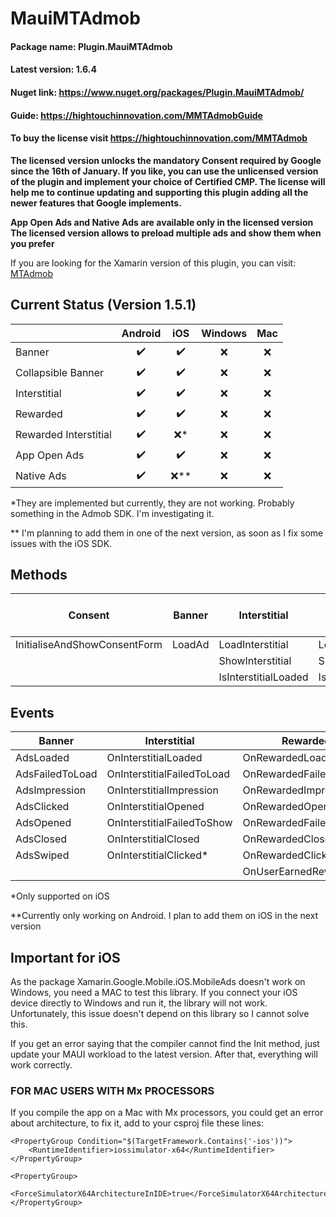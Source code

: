 
# MauiMTAdmob

#### Package name: Plugin.MauiMTAdmob
#### Latest version: 1.6.4
#### Nuget link: https://www.nuget.org/packages/Plugin.MauiMTAdmob/
#### Guide: https://hightouchinnovation.com/MMTAdmobGuide
#### To buy the license visit https://hightouchinnovation.com/MMTAdmob


**The licensed version unlocks the mandatory Consent required by Google since the 16th of January. 
If you like, you can use the unlicensed version of the plugin and implement your choice of Certified CMP.
The license will help me to continue updating and supporting this plugin adding all the newer features that Google implements.**

**App Open Ads and Native Ads are available only in the licensed version**
**The licensed version allows to preload multiple ads and show them when you prefer**


If you are looking for the Xamarin version of this plugin, you can visit: [MTAdmob](https://github.com/marcojak/MTAdmob)

## Current Status (Version 1.5.1)

|                       | **Android** | **iOS** | **Windows** | **Mac** |
|-----------------------|:-------------:|:---------:|:---------:|:---------:|
| Banner                |     :heavy_check_mark:     |   :heavy_check_mark:      |    :x:  |    :x:  |
| Collapsible Banner    |     :heavy_check_mark:     |   :heavy_check_mark:      |    :x:  |    :x:  |
| Interstitial          |     :heavy_check_mark:     |  :heavy_check_mark:       |    :x:  |    :x:  |
| Rewarded              |    :heavy_check_mark:    |    :heavy_check_mark:     |    :x:  |    :x:  |
| Rewarded Interstitial |   :heavy_check_mark:    |    :x:*  |    :x:  |    :x:  |
| App Open Ads          |     :heavy_check_mark:     |   :heavy_check_mark:      |    :x:  |    :x:  |
| Native Ads            |     :heavy_check_mark:     |   :x:**      |    :x:  |    :x:  |

*They are implemented but currently, they are not working. Probably something in the Admob SDK. I'm investigating it.

** I'm planning to add them in one of the next version, as soon as I fix some issues with the iOS SDK.

## Methods
|           **Consent**           |       **Banner**       | **Interstitial**     | **Rewarded**     | **Rewarded Interstitial**  | **App Open Ads**  |
|:-------------------------------:|:----------------------:|--------------------|----------------|--------------------------|--------------------------|
|               InitialiseAndShowConsentForm                  |         LoadAd         |   LoadInterstitial   | LoadRewarded     | LoadRewardedInterstitial     | - |
|                                 |                        |   ShowInterstitial   | ShowRewarded     | ShowRewardedInterstitial     ||
|                                 |                        | IsInterstitialLoaded | IsRewardedLoaded | IsRewardedInterstitialLoaded ||


## Events
| **Banner**      | **Interstitial**           | **Rewarded**         | **Rewarded Interstitial** | **App Open Ads** | **Native Ads** |
|-----------------|----------------------------|----------------------|---------------------------|------------------|------------------|
| AdsLoaded       | OnInterstitialLoaded       | OnRewardedLoaded     | OnRewardedLoaded          |OnAppOpenAdLoaded|OnNativeAdLoaded|
| AdsFailedToLoad | OnInterstitialFailedToLoad | OnRewardedFailedToLoad| OnRewardedFailedToLoad|OnAppOpenFailedToLoad|OnNativeFailedToLoad|
| AdsImpression   | OnInterstitialImpression   | OnRewardedImpression | OnRewardedImpression |OnAppOpenImpression**|OnNativeImpression**|
| AdsClicked      | OnInterstitialOpened	   | OnRewardedOpened	  | OnRewardedOpened	  |OnAppOpenOpened**|OnNativeOpened**|
| AdsOpened		  | OnInterstitialFailedToShow | OnRewardedFailedToShow| OnRewardedFailedToShow|OnAppOpenFailedToShow**|OnNativeFailedToShow**|
| AdsClosed       | OnInterstitialClosed	   | OnRewardedClosed	  | OnRewardedClosed	  |OnAppOpenClosed**|OnNativeClosed**|
| AdsSwiped 	  | OnInterstitialClicked*     | OnRewardedClicked*   | OnRewardedClicked*|OnAppOpenClicked**|OnNativeClicked**|
|  				  | 						   | OnUserEarnedReward   | OnUserEarnedReward||

*Only supported on iOS

**Currently only working on Android. I plan to add them on iOS in the next version

## Important for iOS

As the package Xamarin.Google.Mobile.iOS.MobileAds doesn't work on Windows, you need a MAC to test this library.
If you connect your iOS device directly to Windows and run it, the library will not work.
Unfortunately, this issue doesn't depend on this library so I cannot solve this.

If you get an error saying that the compiler cannot find the Init method, just update your MAUI workload to the latest version.
After that, everything will work correctly.


### FOR MAC USERS WITH Mx PROCESSORS

If you compile the app on a Mac with Mx processors, you could get an error about architecture,
to fix it, add to your csproj file these lines:

    <PropertyGroup Condition="$(TargetFramework.Contains('-ios'))">
        <RuntimeIdentifier>iossimulator-x64</RuntimeIdentifier>
    </PropertyGroup>

    <PropertyGroup>
        <ForceSimulatorX64ArchitectureInIDE>true</ForceSimulatorX64ArchitectureInIDE>
    </PropertyGroup>
